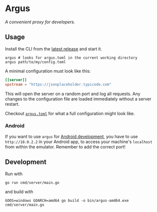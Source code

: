 # Argus

_A convenient proxy for developers._

## Usage

Install the CLI from the [latest release](https://github.com/JanMalch/argus/releases) and start it.

```shell
argus # looks for argus.toml in the current working directory
argus path/to/my/config.toml
```

A minimal configuration must look like this:

```toml
[[server]]
upstream = "https://jsonplaceholder.typicode.com"
```

This will open the server on a random port and log all requests.
Any changes to the configuration file are loaded immediately without a server restart.

Checkout [`argus.toml`](./argus.toml) for what a full configuration might look like.

### Android

If you want to use `argus` for [Android development](https://developer.android.com/studio/run/emulator-networking), you have to use `http://10.0.2.2` in your Android app,
to access your machine's `localhost` from within the emulator. Remember to add the correct port!  

## Development

Run with

```
go run cmd/server/main.go
```

and build with

```
GOOS=windows GOARCH=amd64 go build -o bin/argus-amd64.exe cmd/server/main.go
```
